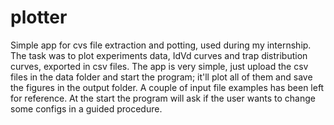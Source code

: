 # plotter
Simple app for cvs file extraction and potting, used during my internship. The task was to plot experiments data, IdVd curves and trap distribution curves, exported in csv files.
The app is very simple, just upload the csv files in the data folder and start the program; it'll plot all of them and save the figures in the output folder. A couple of input file examples has been left for reference. At the start the program will ask if the user wants to change some configs in a guided procedure.